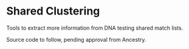 # Shared Clustering
Tools to extract more information from DNA testing shared match lists.

Source code to follow, pending approval from Ancestry.
